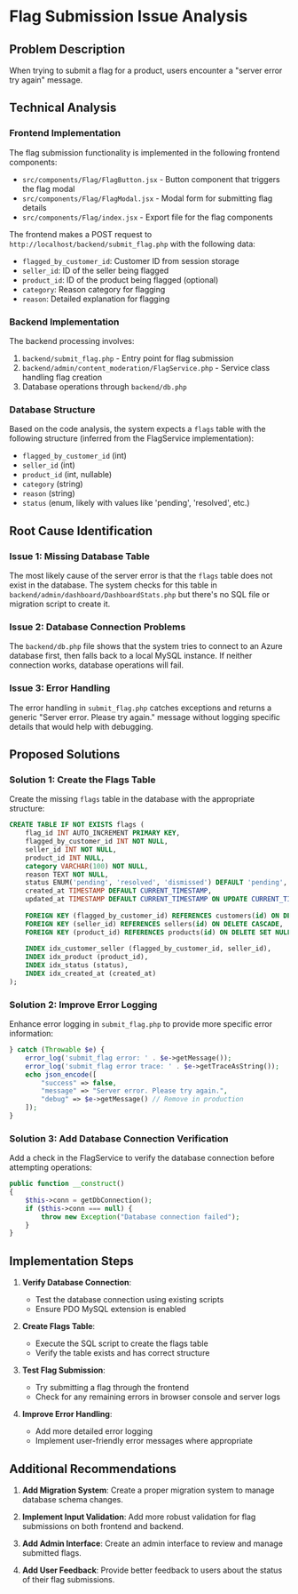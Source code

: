 # Flag Submission Issue Analysis

## Problem Description
When trying to submit a flag for a product, users encounter a "server error try again" message.

## Technical Analysis

### Frontend Implementation
The flag submission functionality is implemented in the following frontend components:
- `src/components/Flag/FlagButton.jsx` - Button component that triggers the flag modal
- `src/components/Flag/FlagModal.jsx` - Modal form for submitting flag details
- `src/components/Flag/index.jsx` - Export file for the flag components

The frontend makes a POST request to `http://localhost/backend/submit_flag.php` with the following data:
- `flagged_by_customer_id`: Customer ID from session storage
- `seller_id`: ID of the seller being flagged
- `product_id`: ID of the product being flagged (optional)
- `category`: Reason category for flagging
- `reason`: Detailed explanation for flagging

### Backend Implementation
The backend processing involves:
1. `backend/submit_flag.php` - Entry point for flag submission
2. `backend/admin/content_moderation/FlagService.php` - Service class handling flag creation
3. Database operations through `backend/db.php`

### Database Structure
Based on the code analysis, the system expects a `flags` table with the following structure (inferred from the FlagService implementation):
- `flagged_by_customer_id` (int)
- `seller_id` (int)
- `product_id` (int, nullable)
- `category` (string)
- `reason` (string)
- `status` (enum, likely with values like 'pending', 'resolved', etc.)

## Root Cause Identification

### Issue 1: Missing Database Table
The most likely cause of the server error is that the `flags` table does not exist in the database. The system checks for this table in `backend/admin/dashboard/DashboardStats.php` but there's no SQL file or migration script to create it.

### Issue 2: Database Connection Problems
The `backend/db.php` file shows that the system tries to connect to an Azure database first, then falls back to a local MySQL instance. If neither connection works, database operations will fail.

### Issue 3: Error Handling
The error handling in `submit_flag.php` catches exceptions and returns a generic "Server error. Please try again." message without logging specific details that would help with debugging.

## Proposed Solutions

### Solution 1: Create the Flags Table
Create the missing `flags` table in the database with the appropriate structure:

```sql
CREATE TABLE IF NOT EXISTS flags (
    flag_id INT AUTO_INCREMENT PRIMARY KEY,
    flagged_by_customer_id INT NOT NULL,
    seller_id INT NOT NULL,
    product_id INT NULL,
    category VARCHAR(100) NOT NULL,
    reason TEXT NOT NULL,
    status ENUM('pending', 'resolved', 'dismissed') DEFAULT 'pending',
    created_at TIMESTAMP DEFAULT CURRENT_TIMESTAMP,
    updated_at TIMESTAMP DEFAULT CURRENT_TIMESTAMP ON UPDATE CURRENT_TIMESTAMP,
    
    FOREIGN KEY (flagged_by_customer_id) REFERENCES customers(id) ON DELETE CASCADE,
    FOREIGN KEY (seller_id) REFERENCES sellers(id) ON DELETE CASCADE,
    FOREIGN KEY (product_id) REFERENCES products(id) ON DELETE SET NULL,
    
    INDEX idx_customer_seller (flagged_by_customer_id, seller_id),
    INDEX idx_product (product_id),
    INDEX idx_status (status),
    INDEX idx_created_at (created_at)
);
```

### Solution 2: Improve Error Logging
Enhance error logging in `submit_flag.php` to provide more specific error information:

```php
} catch (Throwable $e) {
    error_log('submit_flag error: ' . $e->getMessage());
    error_log('submit_flag error trace: ' . $e->getTraceAsString());
    echo json_encode([
        "success" => false, 
        "message" => "Server error. Please try again.", 
        "debug" => $e->getMessage() // Remove in production
    ]);
}
```

### Solution 3: Add Database Connection Verification
Add a check in the FlagService to verify the database connection before attempting operations:

```php
public function __construct()
{
    $this->conn = getDbConnection();
    if ($this->conn === null) {
        throw new Exception("Database connection failed");
    }
}
```

## Implementation Steps

1. **Verify Database Connection**:
   - Test the database connection using existing scripts
   - Ensure PDO MySQL extension is enabled

2. **Create Flags Table**:
   - Execute the SQL script to create the flags table
   - Verify the table exists and has correct structure

3. **Test Flag Submission**:
   - Try submitting a flag through the frontend
   - Check for any remaining errors in browser console and server logs

4. **Improve Error Handling**:
   - Add more detailed error logging
   - Implement user-friendly error messages where appropriate

## Additional Recommendations

1. **Add Migration System**:
   Create a proper migration system to manage database schema changes.

2. **Implement Input Validation**:
   Add more robust validation for flag submissions on both frontend and backend.

3. **Add Admin Interface**:
   Create an admin interface to review and manage submitted flags.

4. **Add User Feedback**:
   Provide better feedback to users about the status of their flag submissions.